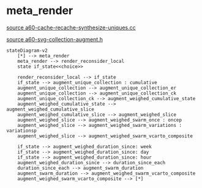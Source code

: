 # meta_render

[source a60-cache-recache-synthesize-uniques.cc](https://bdekoz.github.io/alpha60-docs/html.doxygen.20230329/a60-cache-recache-synthesize-uniques_8cc.html)

[source a60-svg-collection-augment.h](https://bdekoz.github.io/alpha60-docs/html.doxygen.20230329/a60-svg-collection-augment_8h.html)

```mermaid
stateDiagram-v2
    [*] --> meta_render
    meta_render --> render_reconsider_local
    state if_state<<choice>>

    render_reconsider_local --> if_state
    if_state --> augment_unique_collection : cumulative
    augment_unique_collection --> augment_unique_collection_er
    augment_unique_collection --> augment_unique_collection_ck
    augment_unique_collection_ck --> augment_weighed_cumulative_state
    augment_weighed_cumulative_state --> augment_weighed_cumulative_slice
    augment_weighed_cumulative_slice --> augment_weighed_slice
    augment_weighed_slice --> augment_weighed_swarm_once : oncep
    augment_weighed_slice --> augment_weighed_swarm_variations : variationsp
    augment_weighed_slice --> augment_weighed_swarm_vcarto_composite

    if_state --> augment_weighed_duration_since: week
    if_state --> augment_weighed_duration_since: day
    if_state --> augment_weighed_duration_since: hour
    augment_weighed_duration_since --> duration_since_each
    duration_since_each --> augment_swarm_duration
    augment_swarm_duration --> augment_weighed_swarm_vcarto_composite
    augment_weighed_swarm_vcarto_composite --> [*]
```
